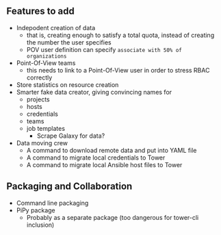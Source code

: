 ## Features to add

 - Indepodent creation of data
   - that is, creating enough to satisfy a total quota, instead of creating
     the number the user specifies
   - POV user definition can specify `associate with 50% of organizations`
 - Point-Of-View teams
   - this needs to link to a Point-Of-View user in order to stress RBAC correctly
 - Store statistics on resource creation
 - Smarter fake data creator, giving convincing names for
   - projects
   - hosts
   - credentials
   - teams
   - job templates
     - Scrape Galaxy for data?
 - Data moving crew
   - A command to download remote data and put into YAML file
   - A command to migrate local credentials to Tower
   - A command to migrate local Ansible host files to Tower 

## Packaging and Collaboration

 - Command line packaging
 - PiPy package
   - Probably as a separate package (too dangerous for tower-cli inclusion)
